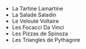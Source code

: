 - La Tartine Lamartine
- La Salade Saladin
- Le Velouté Voltaire
- Les Focacci Da Vinci
- Les Pizzas de Spinoza
- Les Triangles de Pythagore
